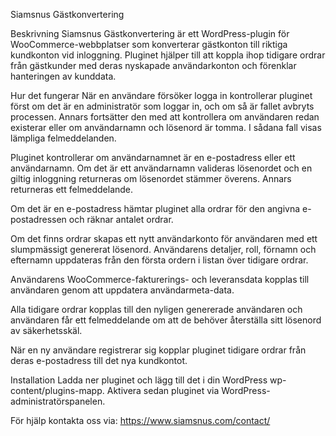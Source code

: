 Siamsnus Gästkonvertering

Beskrivning
Siamsnus Gästkonvertering är ett WordPress-plugin för WooCommerce-webbplatser som konverterar gästkonton till riktiga kundkonton vid inloggning. Pluginet hjälper till att koppla ihop tidigare ordrar från gästkunder med deras nyskapade användarkonton och förenklar hanteringen av kunddata.

Hur det fungerar
När en användare försöker logga in kontrollerar pluginet först om det är en administratör som loggar in, och om så är fallet avbryts processen. Annars fortsätter den med att kontrollera om användaren redan existerar eller om användarnamn och lösenord är tomma. I sådana fall visas lämpliga felmeddelanden.

Pluginet kontrollerar om användarnamnet är en e-postadress eller ett användarnamn. Om det är ett användarnamn valideras lösenordet och en giltig inloggning returneras om lösenordet stämmer överens. Annars returneras ett felmeddelande.

Om det är en e-postadress hämtar pluginet alla ordrar för den angivna e-postadressen och räknar antalet ordrar.

Om det finns ordrar skapas ett nytt användarkonto för användaren med ett slumpmässigt genererat lösenord. Användarens detaljer, roll, förnamn och efternamn uppdateras från den första ordern i listan över tidigare ordrar.

Användarens WooCommerce-fakturerings- och leveransdata kopplas till användaren genom att uppdatera användarmeta-data.

Alla tidigare ordrar kopplas till den nyligen genererade användaren och användaren får ett felmeddelande om att de behöver återställa sitt lösenord av säkerhetsskäl.

När en ny användare registrerar sig kopplar pluginet tidigare ordrar från deras e-postadress till det nya kundkontot.

Installation
Ladda ner pluginet och lägg till det i din WordPress wp-content/plugins-mapp. Aktivera sedan pluginet via WordPress-administratörspanelen.

För hjälp kontakta oss via: https://www.siamsnus.com/contact/
